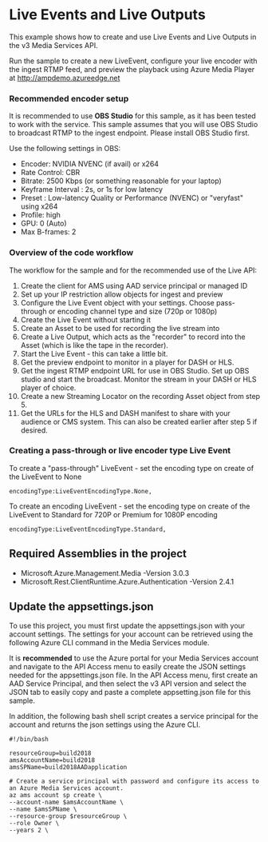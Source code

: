 # Live Events and Live Outputs
This example shows how to create and use Live Events and Live Outputs in the v3 Media Services API.

Run the sample to create a new LiveEvent, configure your live encoder with the ingest RTMP feed, and preview the playback using Azure Media Player at http://ampdemo.azureedge.net

### Recommended encoder setup
It is recommended to use **OBS Studio** for this sample, as it has been tested to work with the service.  This sample assumes that you will use OBS Studio to broadcast RTMP to the ingest endpoint. Please install OBS Studio first. 

Use the following settings in OBS:
- Encoder: NVIDIA NVENC (if avail) or x264
- Rate Control: CBR
- Bitrate: 2500 Kbps (or something reasonable for your laptop)
- Keyframe Interval : 2s, or 1s for low latency  
- Preset : Low-latency Quality or Performance (NVENC) or "veryfast" using x264
- Profile: high
- GPU: 0 (Auto)
- Max B-frames: 2

    
### Overview of the code workflow

The workflow for the sample and for the recommended use of the Live API:
1. Create the client for AMS using AAD service principal or managed ID
1. Set up your IP restriction allow objects for ingest and preview
1. Configure the Live Event object with your settings. Choose pass-through or encoding channel type and size (720p or 1080p)
1. Create the Live Event without starting it
1. Create an Asset to be used for recording the live stream into
1. Create a Live Output, which acts as the "recorder" to record into the Asset (which is like the tape in the recorder).
1. Start the Live Event - this can take a little bit.
1. Get the preview endpoint to monitor in a player for DASH or HLS.
1. Get the ingest RTMP endpoint URL for use in OBS Studio. Set up OBS studio and start the broadcast.  Monitor the stream in your DASH or HLS player of choice. 
1. Create a new Streaming Locator on the recording Asset object from step 5.
1. Get the URLs for the HLS and DASH manifest to share with your audience or CMS system. This can also be created earlier after step 5 if desired.

### Creating a pass-through or live encoder type Live Event
To create a "pass-through" LiveEvent - set the encoding type on create of the LiveEvent to None

    encodingType:LiveEventEncodingType.None,


To create an encoding LiveEvent - set the encoding type on create of the LiveEvent to Standard for 720P or Premium for 1080P encoding

    encodingType:LiveEventEncodingType.Standard,   



## Required Assemblies in the project
- Microsoft.Azure.Management.Media -Version 3.0.3
- Microsoft.Rest.ClientRuntime.Azure.Authentication -Version 2.4.1

## Update the appsettings.json

To use this project, you must first update the appsettings.json with your account settings. The settings for your account can be retrieved using the following Azure CLI command in the Media Services module.

It is **recommended** to use the Azure portal for your Media Services account and navigate to the API Access menu to easily create the JSON settings needed for the appsettings.json file. In the API Access menu, first create an AAD Service Principal, and then select the v3 API version and select the JSON tab to easily copy and paste a complete appsetting.json file for this sample. 

In addition, the following bash shell script creates a service principal for the account and returns the json settings using the Azure CLI. 

    #!/bin/bash

    resourceGroup=build2018
    amsAccountName=build2018
    amsSPName=build2018AADapplication

    # Create a service principal with password and configure its access to an Azure Media Services account.
    az ams account sp create \
    --account-name $amsAccountName \
    --name $amsSPName \
    --resource-group $resourceGroup \
    --role Owner \
    --years 2 \